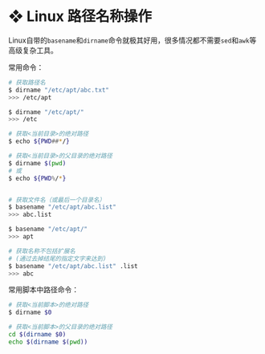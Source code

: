 # ❖ Linux 路径名称操作

Linux自带的`basename`和`dirname`命令就极其好用，很多情况都不需要`sed`和`awk`等高级复杂工具。

常用命令：
```sh
# 获取路径名
$ dirname "/etc/apt/abc.txt"
>>> /etc/apt

$ dirname "/etc/apt/"
>>> /etc

# 获取<当前目录>的绝对路径
$ echo ${PWD##*/}

# 获取<当前目录>的父目录的绝对路径
$ dirname $(pwd)
# 或
$ echo ${PWD%/*}


# 获取文件名（或最后一个目录名）
$ basename "/etc/apt/abc.list"
>>> abc.list

$ basename "/etc/apt/"
>>> apt

# 获取名称不包括扩展名
# (通过去掉结尾的指定文字来达到)
$ basename "/etc/apt/abc.list" .list
>>> abc
```


常用脚本中路径命令：
```sh
# 获取<当前脚本>的绝对路径
$ dirname $0

# 获取<当前脚本>的父目录的绝对路径
cd $(dirname $0)
echo $(dirname $(pwd))
```